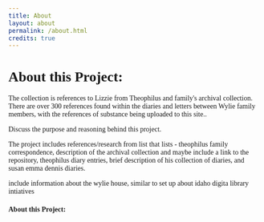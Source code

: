 ```yaml
---
title: About
layout: about
permalink: /about.html
credits: true
---
```

<style>
body {
  font-family: 'Playfair Display', serif;
    font-size: 20 px;
}

.title {
        font-family: 'Dawning of a New Day', cursive;
        font-size: 72 px;
      }
    </style>

<div class="title"><h1 class="display-1">About this Project:</h1></div>
<p>The collection is references to Lizzie from Theophilus and family's archival collection. There are over 300 references found within the diaries and letters between Wylie family members, with the references of substance being uploaded to this site..</p>
<p>Discuss the purpose and reasoning behind this project.</p>
<p>The project includes references/research from list that lists 
- theophilus family correspondence, description of the archival collection and maybe include a link to the repository, theophilus diary entries, brief description of his collection of diaries, and susan emma dennis diaries.</p>
<p>include information about the wylie house, similar to set up about idaho digita library intiatives</p>

<div class="title"><h4 class="display-1">About this Project:</h4></div>
